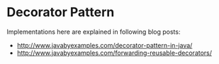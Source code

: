 # Decorator Pattern
Implementations here are explained in following blog posts:

- http://www.javabyexamples.com/decorator-pattern-in-java/
- http://www.javabyexamples.com/forwarding-reusable-decorators/



